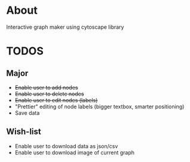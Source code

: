 # About
Interactive graph maker using cytoscape library

# TODOS
## Major
- ~~Enable user to add nodes~~
- ~~Enable user to delete nodes~~
- ~~Enable user to edit nodes (labels)~~
- "Prettier" editing of node labels (bigger textbox, smarter positioning)
- Save data

## Wish-list
- Enable user to download data as json/csv
- Enable user to download image of current graph
